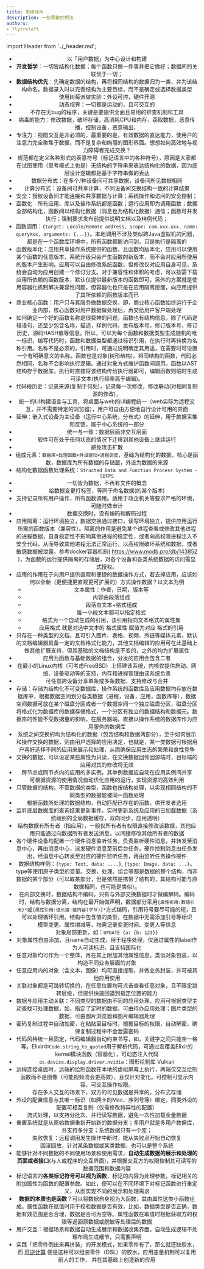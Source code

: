 ```yaml
---
title: 思维碎片
description: 一些零散的想法
authors:
- flytreleft
---
```


import Header from '../_header.md';

<Header />


- 以「用户数据」为中心设计和构建
- **开发哲学**：一切皆结构化数据；每个函数只做一件事并把它做好；数据间的关联优于一切；
- **数据结构优先**：先确定数据的结构，再将相同结构的数据归为一类，并为该结构命名。数据录入时以完善结构为主要目标，而不是确定或选择数据类型
- 使用树莓派做实验：外设可控，硬件开源
- 动态视界：一切都是运动的，且可交互的
- 不存在无bug的程序，关键是要提供全面且易用的排查机制和工具
- 病毒的能力：修改数据，破坏存储，高消耗CPU和内存，窃取数据，恶意传播，控制设备，恶意输出，
- 专注力：视图交互是非必须的，最重要的是，有效数据的直达能力，使用户的注意力完全聚焦于数据，而不是复杂和绚丽的图形界面。想想如何高效地与视力障碍者完成交换？
- 规范都在定义各种形式的表意符号（标记语言中的各种符号），原因是大家都在试图使用（思考模式上也是）无结构的字符串来表达结构化的数据，因为底层设计逻辑都是基于字符串做的表达
- 数据分布式：在多个/种设备间可共享数据，设备间所见数据相同
- 计算分布式：设备间可共享计算，不同设备间交换结构一致的计算结果
- 安全：授权设备间才能连接和共享数据与计算；系统操作和访问的安全控制；
- 函数化：所有应用、库以及操作系统都是函数；运行应用即为调用函数；数据全部结构化，函数间以结构化数据（消息也为结构化数据）通信；函数可并发执行；强制要求发布前提供说明文档以及样例代码；
- 函数调用：`{target: Locale/Remote address, scope: com.xxx.xxx, name: queryXxx, arguments: {...}}`。本地调用不涉及类似跨Java虚拟机的问题，都是在一个函数库环境中，所有函数都能访问到，只是执行是隔离的
- 函数版本化：应用共享操作系统提供的函数，且函数均版本化，应用可以使用某个函数的任意版本，系统升级只会产生函数的新版本，而不会对应用所使用的版本产生影响。应用可以自由修改系统函数，但修改仅对应用自身可见，系统会自动为应用创建一个修订分支。对于兼容性和体积的考虑，可以按需下载应用所依赖的函数版本，默认仅提供最新版本的函数即可，另外的方案就是使用容器化机制解决兼容性问题，但容器化也只是在应用隔离层面，向应用提供了其所依赖的函数版本而已
- 商业核心函数：用户只与其服务做数据交换，即，商业核心函数始终运行于企业内部，核心函数对用户数据做处理后，再交给用户客户端处理
- 如何确定一个好的函数名称是很费神的问题，函数也有结构信息，除了代码逻辑语句，还至少包含名称，描述，样例代码，发布版本号，修订版本号，修订历史，源码HASH值等信息，所以，可以为每个函数和数据类型生成随机的唯一标识，编写代码时，函数和数据类型都通过标识引用，在执行时再转换为名称引用。名称不是必须的，引用时，可通过说明确定其用途，在需要时可设置一个有明确意义的名称。函数也是对象(树形结构)，相同结构的函数，代码必然相同，名称不会影响执行逻辑。通过对象方式维护函数间调用。函数以AST结构存于数据库，执行时直接将该结构传给执行器即可，编辑函数则临时生成可读文本(执行频率高于编辑)。
- 代码段历史：记录来源(复制于何处)，记录每一次修改，修改联动(对相同复制源的修改)，
- 统一的UI构建语言与工具，将桌面与web的UI编程统一（web实际为远程交互，并不需要特定的浏览器），用户可自由方便地自行设计可用的界面
- 延伸：嵌入式设备为主设备（运行中心系统，分布式）的延伸，用于数据采集和反馈，属于中心系统的一部分
- 统一与一致：数据层面非交互层面
- 软件可在处于任何状态的情况下迁移到其他设备上继续运行
- 避免攻击扩散
- 组成元素：`数据库+处理函数+外设驱动+进程调度`，基础为结构化的数据，核心是函数，数据库为所有数据的存储层，外设为数据的来源
- 结构化数据函数处理系统：`Structed Data and Function Process System - SDFPS`
- 一切皆为数据，不再有文件的概念
- 给数据变更打标签，等同于命名数据(的某个版本)
- 支持记录所有用户操作，所有函数调用。适用于政企机关等要求严格的环境，可随时做审计
- 数据交换时，没有编码和解码过程
- 应用隔离：运行环境独立，数据交换通过接口，读写环境独立，提供应用运行所需的函数版本（兼容性）。隔离的作用是避免某个进程查看或修改其他进程的进程数据，自身稳定性不影响其他进程的稳定性，或者向高权限进程注入不安全代码，从而导致其他进程无法正常运行，以高权限破坏系统和数据，或者敏感数据被泄露。参考docker容器机制( https://www.modb.pro/db/143852 )，为函数的运行提供隔离的存储层，对各个设备和各类系统数据的访问需显式授权。
- 应用的作用在于向用户提供直观和便捷的数据操作方式，若去掉应用，应该如何以全新（更便捷更直观更可扩展的）方式操作数据？以文本为例
  - 文本属性：作者，日期，版本等
  - 内容由段落组成
  - 段落由文本+格式组成
  - 每一小段文本都可以指定格式
  - 格式为一个自动生成的引用，该引用指向文本格式的属性集
  - 应用格式 就是对选中文本的 格式属性 赋值为对应 格式的引用
- 只存在一种类型的文档，且可引入图片、表格、视频、外链等媒体元素，默认的文档编辑器具备一定的文档格式化能力，其他文档编辑的应用可在此基础上做其他扩展支持，但其基础的文档结构是不变的，之外的均为扩展属性
- 应用为函数与基础数据的组合，分发的应用会包含二者
- 在最小的Linux内核（可考虑FreeBSD）上搭建该系统，内核仅提供启动、网络、设备驱动等的支持，内存和进程管理由该系统负责
- 可任意跨设备分享单条或多条数据，支持修改与合并
- 存储：存储为结构化不可变数据库，操作系统的函数库及应用数据均存放在数据库中，根据数据空间划分各类数据（进程，设备，应用，函数库等），数据空间数据可放在某个磁盘分区或者一个数据空间一个独立磁盘分区，磁盘分区将格式化为数据库的数据存储格式，一个分区有独立的数据结构和数据元。数据库的性能不受数据量的影响，在服务器端，直接以操作系统的数据库作为应用服务的数据库
- 系统之间交换的均为结构化的数据（包含结构和数据两部分），至于如何展示和操作交换的数据，则由用户选择的应用决定，也就是，某一类数据可根据用户喜好选择不同的应用来展示和处理，从而确保应用生态的繁荣和良性竞争
- 交换的数据，可以设定某些属性为只读，在交换数据回传回源端时，目标端的应用对其的修改将无效
- 跨节点或同节点内的应用的多实例，其单例数据应自动在应用实例间共享
- 可根据资源的使用情况自动优化应用的运行，实现资源的高效利用
- 只管数据的结构，不管数据的类型，函数也按结构处理，以实现相同结构的不同类型的数据能被同一函数处理
- 根据函数所处理的数据结构，自动匹配已存在的函数，供开发者选用
- 监听底层数据库的查询结果更新事件，实时更新系统及应用的已加载数据（系统级别的全局数据缓存，双向同步，应用透明）
- 结构数据有所有者（指应用），一般仅所有者有权限直接修改该数据，其他应用只能通过向数据所有者发送消息，以间接修改其他所有者的数据
- 各个硬件设备均配置一个硬件消息监听任务，负责监听硬件消息，并转发至消息中心，再由消息中心，派发硬件消息至前后台任务，硬件控制消息由任务发出，经消息中心转发至对应的硬件监听任务，再由监听任务操作硬件
- 数据结构样例：`{type: Text, data: ....}`, `{type: Image, data: ...}`。type等使用原子类型的变量。交换、处理、组合等都是数据的整个结构，而非数据的某个部分（可以取某部分，但是依然是携带了结构的，其结构可能与原数据相同，也可能是类似）。
- 在内部交换时，数据结构不编码，只有与外部交换数据时才做编解码。编码时，结构与数据分离，结构在最开始做声明，数据部分采用`{属性引用:数值引用}*`或`{属性引用:值长度:值内容(字节)}*`方式编码，引用符号要尽可能的短，且可以处理循环引用。结构中包含值的类型，在数据中无需添加引号等标识
- 模型变更、属性增减等，均需记录变更时间、变更人等信息
- 对象局部更新，如：`UPDATE {a: {b: 123}}`
- 对象属性自由添加，且name自动生成，用于程序处理，仅通过属性的label作为人可读标识，且支持国际化
- 任意对象均可作为一个整体，再在其上附加其他属性信息，类似对象包装，以构造不同业务层面的对象
- 任意应用内的对象（含文本，图像）均可直接提取，并做业务封装，并可被其他应用使用
- 关联对象都是可跳转切换的，在任意位置均可点击查看任意对象，且不限定跳转层级，但提供快速回退到指定位置的能力
- 数据与应用主动关联：不同类型的数据由不同的应用处理，应用可根据类型主动查找可处理数据，如，指定了定时的数据，可由待办应用处理；图片类型的数据，可由图片浏览器和图片编辑器处理
- 密码复制过程中自动加密，在粘贴至目标时，根据目标的权限，自动解密，确保复制过程中不会泄露密码
- 代码风格统一且固定，代码编辑器自动约束书写，如，关键字之间只能空一格等。Elixir中`Code.string_to_quoted`用于解析代码，可通过宏覆盖Elixir的kernel模块函数（容器化），可动态注入代码
- `os.device.display.driver.nvidia`：图形绘制库 Vulkan
- 远程连接桌面时，远端的绘制函数在本地的虚拟屏幕上执行，两端仅交互绘制函数而不是图像（可能视频流会更高效），且仅针对变化。可控制可显示内容，可交互操作权限。
- 存在多人交互的场景下，双方的可见数据是共享的，分布式存储
- 外设的配置信息与其唯一标识（如网卡的Mac、序列号等）绑定，同类外设的配置可相互复制（仅需修改特异性的配置）
- 流式处理，以支持分批次、并行读写数据，避免一次性加载全量数据
- 重置系统就是从原始数据重新开始新的数据分支；多用户就是多用户数据库，并支持多分支；系统数据只有一个库；
- 失败恢复：远程调用发生操作中断时，能从失败点开始自动恢复
- 回滚回放，针对某条数据或某类数据，也可以是整个系统
- 能够针对不同数据的不同使用场景和使用需求，**自动生成数据的展示和处理的页面或者接口**(与人或程序的交互界面)，并根据交互方的权限控制其可读写的数据范围和数据内容
- 标记语言的**各类标记符号可以视为函数**，标记的内容为处理参数，标记相关的附加属性为函数的配置参数。如此，便可以在不同环境下对标记函数进行重定义，从而实现不同的展示和处理需求
- **数据的本质也是函数**？可以将数据自身视为大函数，其由属性这类小函数组成。属性函数在赋值时用于校验数据是否有效，比如，数据类型是否正确，数据有效范围是否合理，数据是否可为空等。属性函数在取值时根据获取方的权限等返回原数据或脱敏等处理后的数据
- 用户交互：根据场景和数据自动生成展示和数据收集界面。自动生成逻辑不处理布局生成细节，只需要声明
- 实践「把零件倒出来再拼装」的开发模式，如果零件有了，那么就还缺胶水，而
  [可逆计算](https://www.zhihu.com/column/reversible-computation)
  便是这种可以组装零件（DSL）的胶水，应用差量机制可以复用前人的工作，
  并在其基础上创造新的应用
